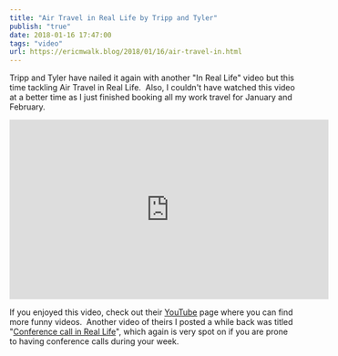 ```yaml
---
title: "Air Travel in Real Life by Tripp and Tyler"
publish: "true"
date: 2018-01-16 17:47:00
tags: "video"
url: https://ericmwalk.blog/2018/01/16/air-travel-in.html
---
```


Tripp and Tyler have nailed it again with another "In Real Life" video but this time tackling Air Travel in Real Life.  Also, I couldn't have watched this video at a better time as I just finished booking all my work travel for January and February.

<iframe width="560" height="315" src="https://www.youtube.com/embed/IrICG1c1tWY" title="YouTube video player" frameborder="0" allow="accelerometer; autoplay; clipboard-write; encrypted-media; gyroscope; picture-in-picture" allowfullscreen></iframe>

If you enjoyed this video, check out their <a href="https://www.youtube.com/channel/UC310aJFjr6Gn9mGZjMZ2VTQ">YouTube</a> page where you can find more funny videos.  Another video of theirs I posted a while back was titled "<a href="https://ericmwalk.blog/2016/03/04/conference-call-in.html">Conference call in Real Life</a>", which again is very spot on if you are prone to having conference calls during your week.